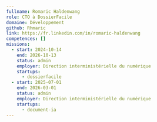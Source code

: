 ```yaml
---
fullname: Romaric Haldenwang
role: CTO à DossierFacile
domaine: Développement
github: Rhmaric
link: https://fr.linkedin.com/in/romaric-haldenwang
competences: []
missions:
  - start: 2024-10-14
    end: 2026-10-13
    status: admin
    employer: Direction interministérielle du numérique
    startups:
      - dossierfacile
  - start: 2025-07-01
    end: 2026-03-01
    status: admin
    employer: Direction interministérielle du numérique
    startups:
      - document-ia
---
```

